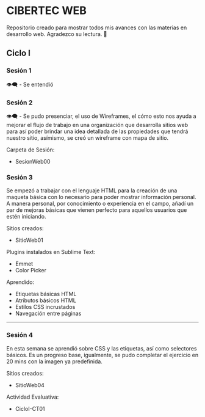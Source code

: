 # CIBERTEC WEB

Repositorio creado para mostrar todos mis avances con las materias en desarrollo web. Agradezco su lectura. 💌

## Ciclo I

### Sesión 1
👁‍🗨 - Se entendió 

### Sesión 2

👁‍🗨 - Se pudo presenciar, el uso de Wireframes, el cómo esto nos ayuda a mejorar el flujo de trabajo en una organización que desarrolla sitios web para así poder brindar una idea detallada de las propiedades que tendrá nuestro sitio, asímismo, se creó un wireframe con mapa de sitio.

Carpeta de Sesión:
* SesionWeb00

### Sesión 3

Se empezó a trabajar con el lenguaje HTML para la creación de una maqueta básica con lo necesario para poder mostrar información personal. A manera personal, por conocimiento o experiencia en el campo, añadí un par de mejoras básicas que vienen perfecto para aquellos usuarios que estén iniciando.

Sitios creados:
* SitioWeb01

Plugins instalados en Sublime Text:
* Emmet
* Color Picker

Aprendido:
* Etiquetas básicas HTML
* Atributos básicos HTML
* Estilos CSS incrustados
* Navegación entre páginas

----
### Sesión 4

En esta semana se aprendió sobre CSS y las etiquetas, así como selectores básicos. Es un progreso base, igualmente, se pudo completar el ejercicio en 20 mins con la imagen ya predefinida.

Sitios creados:
* SitioWeb04

Actividad Evaluativa:
* CicloI-CT01